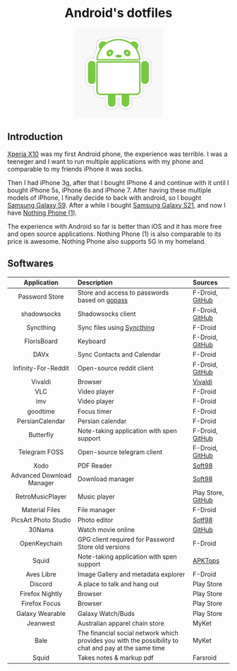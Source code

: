 <h1 align="center">Android's dotfiles</h1>

<p align="center">
    <img src="./banner.jpg" height="200px">
</p>

## Introduction

[Xperia X10](https://en.wikipedia.org/wiki/Sony_Ericsson_Xperia_X10) was my first Android phone, the experience was terrible.
I was a teeneger and I want to run multiple applications with my phone and comparable to my friends iPhone it was socks.

Then I had iPhone 3g, after that I bought IPhone 4 and continue with it until I bought iPhone 5s, iPhone 6s and iPhone 7.
After having these multiple models of iPhone, I finally decide to back with android, so I bought [Samsung Galaxy S9](https://en.wikipedia.org/wiki/Samsung_Galaxy_S9).
After a while I bought [Samsung Galaxy S21](https://en.wikipedia.org/wiki/Samsung_Galaxy_S21), and now I have [Nothing Phone (1)](https://en.wikipedia.org/wiki/Nothing_Phone_1).

The experience with Android so far is better than iOS and it has more free and open source applications.
Nothing Phone (1) is also comparable to its price is awesome. Nothing Phone also supports 5G in my homeland.

## Softwares

|        Application        | Description                                                                                           | Sources                                                                             |
| :-----------------------: | :---------------------------------------------------------------------------------------------------- | :---------------------------------------------------------------------------------- |
|      Password Store       | Store and access to passwords based on [gopass](https://github.com/gopasspw/)                         | F-Droid, [GitHub](https://github.com/android-password-store/Android-Password-Store) |
|        shadowsocks        | Shadowsocks client                                                                                    | F-Droid, [GitHub](https://github.com/shadowsocks/shadowsocks-android)               |
|         Syncthing         | Sync files using [Syncthing](https://github.com/syncthing)                                            | F-Droid                                                                             |
|        FlorisBoard        | Keyboard                                                                                              | F-Droid, [GitHub](https://github.com/florisboard/florisboard)                       |
|           DAVx            | Sync Contacts and Calendar                                                                            | F-Droid                                                                             |
|    Infinity-For-Reddit    | Open-source reddit client                                                                             | F-Droid, [GitHub](https://github.com/Docile-Alligator/Infinity-For-Reddit)          |
|          Vivaldi          | Browser                                                                                               | [Vivaldi](https://vivaldi.com/android)                                              |
|            VLC            | Video player                                                                                          | F-Droid                                                                             |
|            imv            | Video player                                                                                          | F-Droid                                                                             |
|         goodtime          | Focus timer                                                                                           | F-Droid                                                                             |
|      PersianCalendar      | Persian calendar                                                                                      | F-Droid                                                                             |
|         Butterfly         | Note-taking application with spen support                                                             | F-Droid, [GitHub](https://github.com/LinwoodCloud/Butterfly)                        |
|       Telegram FOSS       | Open-source telegram client                                                                           | F-Droid, [GitHub](https://github.com/Telegram-FOSS-Team/Telegram-FOSS)              |
|           Xodo            | PDF Reader                                                                                            | [Soft98](https://soft98.ir/android/office-adnroid/15855-xodo-pdf.html)              |
| Advanced Download Manager | Download manager                                                                                      | [Soft98](https://soft98.ir/android/internet-app/3949-adm-dll-android.html)          |
|     RetroMusicPlayer      | Music player                                                                                          | Play Store, [GitHub](https://github.com/RetroMusicPlayer/RetroMusicPlayer)          |
|      Material Files       | File manager                                                                                          | F-Droid                                                                             |
|   PicsArt Photo Studio    | Photo editor                                                                                          | [Sotf98](https://soft98.ir/14121-PicsArt-Photo-Studio.html)                         |
|          30Nama           | Watch movie online                                                                                    | [GitHub](https://github.com/Mr30nama/30nama-Android)                                |
|       OpenKeychain        | GPG client required for Password Store old versions                                                   | F-Droid                                                                             |
|           Squid           | Note-taking application with spen support                                                             | [APKTops](https://www.apktops.ir/app/squid-premium-formerly-squid/)                 |
|        Aves Libre         | Image Gallery and metadata explorer                                                                   | F-Droid                                                                             |
|          Discord          | A place to talk and hang out                                                                          | Play Store                                                                          |
|      Firefox Nightly      | Browser                                                                                               | Play Store                                                                          |
|       Firefox Focus       | Browser                                                                                               | Play Store                                                                          |
|      Galaxy Wearable      | Galaxy Watch/Buds                                                                                     | Play Store                                                                          |
|         Jeanwest          | Australian apparel chain store                                                                        | MyKet                                                                               |
|           Bale            | The financial social network which provides you with the possibility to chat and pay at the same time | MyKet                                                                               |
|          Squid            | Takes notes & markup pdf | Farsroid |
